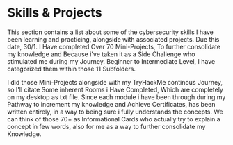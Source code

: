 # Skills & Projects

This section contains a list about some of the cybersecurity skills I have been learning and practicing, alongside with associated projects.
Due this date, 30/1. I Have completed Over 70 Mini-Projects, To further consolidate my knowledge and Because i've taken it as a Side Challenge who stimulated me during my Journey.
Beginner to Intermediate Level, I have categorized them within those 11 Subfolders.

I did those Mini-Projects alongside with my TryHackMe continous Journey, so I'll citate Some inherent Rooms i Have Completed, Which are completely on my desktop as txt file.
Since each module i have been through during my Pathway to increment my knowledge and Achieve Certificates, has been written entirely, in a way to being sure i fully understands the concepts.
We can think of those 70+ as Informational Cards who actually try to explain a concept in few words, also for me as a way to further consolidate my Knowledge.
